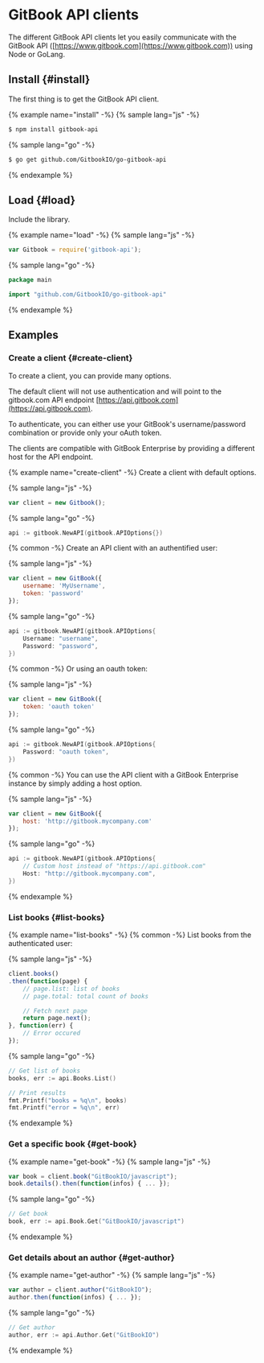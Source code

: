 # GitBook API clients

The different GitBook API clients let you easily communicate with the GitBook API ([https://www.gitbook.com](https://www.gitbook.com)) using Node or GoLang.



## Install {#install}

The first thing is to get the GitBook API client.

{% example name="install" -%}
{% sample lang="js" -%}
```bash
$ npm install gitbook-api
```

{% sample lang="go" -%}
```bash
$ go get github.com/GitbookIO/go-gitbook-api
```
{% endexample %}



## Load {#load}

Include the library.

{% example name="load" -%}
{% sample lang="js" -%}
```js
var Gitbook = require('gitbook-api');
```

{% sample lang="go" -%}
```go
package main

import "github.com/GitbookIO/go-gitbook-api"
```
{% endexample %}



## Examples

### Create a client {#create-client}

To create a client, you can provide many options.

The default client will not use authentication and will point to the gitbook.com API endpoint [https://api.gitbook.com](https://api.gitbook.com).

To authenticate, you can either use your GitBook's username/password combination or provide only your oAuth token.

The clients are compatible with GitBook Enterprise by providing a different host for the API endpoint.

{% example name="create-client" -%}
Create a client with default options.

{% sample lang="js" -%}
```js
var client = new Gitbook();
```
{% sample lang="go" -%}
```go
api := gitbook.NewAPI(gitbook.APIOptions{})
```

{% common -%}
Create an API client with an authentified user:

{% sample lang="js" -%}
```js
var client = new GitBook({
    username: 'MyUsername',
    token: 'password'
});
```

{% sample lang="go" -%}
```go
api := gitbook.NewAPI(gitbook.APIOptions{
    Username: "username",
    Password: "password",
})
```

{% common -%}
Or using an oauth token:

{% sample lang="js" -%}
```js
var client = new GitBook({
    token: 'oauth token'
});
```

{% sample lang="go" -%}
```go
api := gitbook.NewAPI(gitbook.APIOptions{
    Password: "oauth token",
})
```

{% common -%}
You can use the API client with a GitBook Enterprise instance by simply adding a host option.

{% sample lang="js" -%}
```js
var client = new GitBook({
    host: 'http://gitbook.mycompany.com'
});
```

{% sample lang="go" -%}
```go
api := gitbook.NewAPI(gitbook.APIOptions{
    // Custom host instead of "https://api.gitbook.com"
    Host: "http://gitbook.mycompany.com",
})
```
{% endexample %}


### List books {#list-books}

{% example name="list-books" -%}
{% common -%}
List books from the authenticated user:

{% sample lang="js" -%}
```js
client.books()
.then(function(page) {
    // page.list: list of books
    // page.total: total count of books

    // Fetch next page
    return page.next();
}, function(err) {
    // Error occured
});
```

{% sample lang="go" -%}
```go
// Get list of books
books, err := api.Books.List()

// Print results
fmt.Printf("books = %q\n", books)
fmt.Printf("error = %q\n", err)
```
{% endexample %}


### Get a specific book {#get-book}

{% example name="get-book" -%}
{% sample lang="js" -%}
```js
var book = client.book("GitBookIO/javascript");
book.details().then(function(infos) { ... });
```

{% sample lang="go" -%}
```go
// Get book
book, err := api.Book.Get("GitBookIO/javascript")
```
{% endexample %}


### Get details about an author {#get-author}

{% example name="get-author" -%}
{% sample lang="js" -%}
```js
var author = client.author("GitBookIO");
author.then(function(infos) { ... });
```

{% sample lang="go" -%}
```go
// Get author
author, err := api.Author.Get("GitBookIO")
```
{% endexample %}